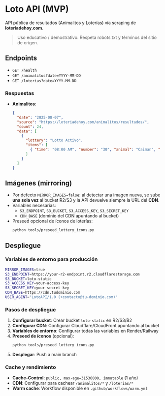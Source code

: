 # Loto API (MVP)

API pública de resultados (Animalitos y Loterías) vía scraping de **loteriadehoy.com**.

> Uso educativo / demostrativo. Respeta robots.txt y términos del sitio de origen.

## Endpoints

- `GET /health`
- `GET /animalitos?date=YYYY-MM-DD`
- `GET /loterias?date=YYYY-MM-DD`

### Respuestas
- **Animalitos**:
  ```json
  {
    "date": "2025-08-07",
    "source": "https://loteriadehoy.com/animalitos/resultados/",
    "count": 24,
    "data": [
      {
        "lottery": "Lotto Activo",
        "items": [
          { "time": "08:00 AM", "number": "30", "animal": "Caiman", "image": "https://cdn.tudominio.com/animalitos/caiman.webp" }
        ]
      }
    ]
  }
  ```

## Imágenes (mirroring)

- Por defecto `MIRROR_IMAGES=false`: al detectar una imagen nueva, se sube **una sola vez** al bucket R2/S3 y la API devuelve siempre la URL del **CDN**.
- Variables necesarias:
  - `S3_ENDPOINT`, `S3_BUCKET`, `S3_ACCESS_KEY`, `S3_SECRET_KEY`
  - `CDN_BASE` (dominio del CDN apuntando al bucket)
- Preseed opcional de íconos de loterías:
  ```bash
  python tools/preseed_lottery_icons.py
  ```

## Despliegue

### Variables de entorno para producción

```bash
MIRROR_IMAGES=true
S3_ENDPOINT=https://your-r2-endpoint.r2.cloudflarestorage.com
S3_BUCKET=loto-static
S3_ACCESS_KEY=your-access-key
S3_SECRET_KEY=your-secret-key
CDN_BASE=https://cdn.tudominio.com
USER_AGENT="LotoAPI/1.0 (+contacto@tu-dominio.com)"
```

### Pasos de despliegue

1. **Configurar bucket**: Crear bucket `loto-static` en R2/S3/B2
2. **Configurar CDN**: Configurar Cloudflare/CloudFront apuntando al bucket
3. **Variables de entorno**: Configurar todas las variables en Render/Railway
4. **Preseed de íconos** (opcional):
   ```bash
   python tools/preseed_lottery_icons.py
   ```
5. **Desplegar**: Push a main branch

### Cache y rendimiento

- **Cache-Control**: `public, max-age=31536000, immutable` (1 año)
- **CDN**: Configurar para cachear `/animalitos/*` y `/loterias/*`
- **Warm cache**: Workflow disponible en `.github/workflows/warm.yml`
